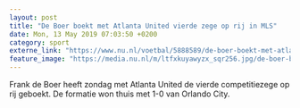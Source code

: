 ```yaml
---
layout: post
title: "De Boer boekt met Atlanta United vierde zege op rij in MLS"
date: Mon, 13 May 2019 07:03:50 +0200
category: sport
externe_link: "https://www.nu.nl/voetbal/5888589/de-boer-boekt-met-atlanta-united-vierde-zege-op-rij-in-mls.html"
feature_image: "https://media.nu.nl/m/ltfxkuyawyzx_sqr256.jpg/de-boer-boekt-met-atlanta-united-vierde-zege-op-rij-in-mls.jpg"
---
```


Frank de Boer heeft zondag met Atlanta United de vierde competitiezege op rij geboekt. De formatie won thuis met 1-0 van Orlando City.
